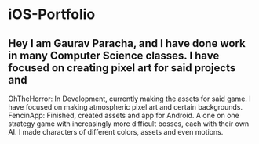 # iOS-Portfolio
Hey I am Gaurav Paracha, and I have done work in many Computer Science classes. I have focused on creating pixel art for said projects and 
---------------------------------------------------------------------------------------------------------
OhTheHorror: In Development, currently making the assets for said game. I have focused on making atmospheric pixel art and certain backgrounds.
FencinApp: Finished, created assets and app for Android. A one on one strategy game with increasingly more difficult bosses, each with their own AI. I made characters of different colors, assets and even motions.
